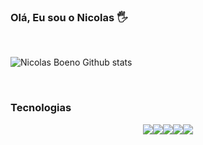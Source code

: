 ### Olá, Eu sou o Nicolas 🖐️
<br>

![Nicolas Boeno Github stats](https://github-readme-stats.vercel.app/api?username=NicolasBoeno&show_icons=true&theme=tokyonight&locale=pt-br)

<br>

### Tecnologias

<div style="display: flex; justify-content: center;">
  <img src="https://img.shields.io/badge/-JavaScript-323330?style=for-the-badge&logo=javascript&logoColor=F7DF1E" />
  <img src="https://img.shields.io/badge/-Node.js-43853D?style=for-the-badge&logo=node.js&logoColor=white" />
  <img src="https://img.shields.io/badge/-TypeScript-007ACC?style=for-the-badge&logo=typescript&logoColor=white" />
  <img src="https://img.shields.io/badge/-Python-14354C?style=for-the-badge&logo=python&logoColor=white" />
  <img src="https://img.shields.io/badge/-PLSQL-F80000?style=for-the-badge&logo=Oracle&logoColor=white" />
</div>
